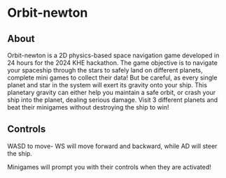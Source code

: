 # Orbit-newton

## About

Orbit-newton is a 2D physics-based space navigation game developed in 24 hours for the 2024 KHE hackathon. The game objective is to navigate your spaceship through the stars to safely land on different planets, complete mini games to collect their data!
But be careful, as every single planet and star in the system will exert its gravity onto your ship. This planetary gravity can either help you maintain a safe orbit, or crash your ship into the planet, dealing serious damage.
Visit 3 different planets and beat their minigames without destroying the ship to win!

## Controls

WASD to move- WS will move forward and backward, while AD will steer the ship.

Minigames will prompt you with their controls when they are activated!

